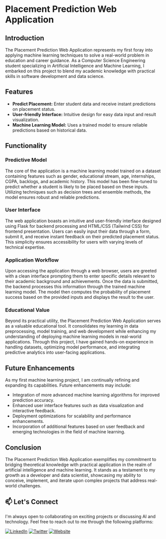 # Placement Prediction Web Application

## Introduction

The Placement Prediction Web Application represents my first foray into applying machine learning techniques to solve a real-world problem in education and career guidance. As a Computer Science Engineering student specializing in Artificial Intelligence and Machine Learning, I embarked on this project to blend my academic knowledge with practical skills in software development and data science.

## Features
- **Predict Placement:** Enter student data and receive instant predictions on placement status.
- **User-friendly Interface:** Intuitive design for easy data input and result visualization.
- **Machine Learning Model:** Uses a trained model to ensure reliable predictions based on historical data.

## Functionality

### Predictive Model
The core of the application is a machine learning model trained on a dataset containing features such as gender, educational stream, age, internships, CGPA, backlogs, and academic history. This model has been fine-tuned to predict whether a student is likely to be placed based on these inputs. Utilizing techniques such as decision trees and ensemble methods, the model ensures robust and reliable predictions.

### User Interface
The web application boasts an intuitive and user-friendly interface designed using Flask for backend processing and HTML/CSS (Tailwind CSS) for frontend presentation. Users can easily input their data through a form, submit it, and receive instant feedback on their predicted placement status. This simplicity ensures accessibility for users with varying levels of technical expertise.

### Application Workflow
Upon accessing the application through a web browser, users are greeted with a clean interface prompting them to enter specific details relevant to their academic background and achievements. Once the data is submitted, the backend processes this information through the trained machine learning model. The model then computes the probability of placement success based on the provided inputs and displays the result to the user.

### Educational Value
Beyond its practical utility, the Placement Prediction Web Application serves as a valuable educational tool. It consolidates my learning in data preprocessing, model training, and web development while enhancing my understanding of deploying machine learning models in real-world applications. Through this project, I have gained hands-on experience in handling datasets, optimizing model performance, and integrating predictive analytics into user-facing applications.

## Future Enhancements
As my first machine learning project, I am continually refining and expanding its capabilities. Future enhancements may include:
- Integration of more advanced machine learning algorithms for improved prediction accuracy.
- Enhanced user interface features such as data visualization and interactive feedback.
- Deployment optimizations for scalability and performance enhancements.
- Incorporation of additional features based on user feedback and emerging technologies in the field of machine learning.

## Conclusion
The Placement Prediction Web Application exemplifies my commitment to bridging theoretical knowledge with practical application in the realm of artificial intelligence and machine learning. It stands as a testament to my growth as a developer and data scientist, showcasing my ability to conceive, implement, and iterate upon complex projects that address real-world challenges.


## 📫 Let's Connect

I'm always open to collaborating on exciting projects or discussing AI and technology. Feel free to reach out to me through the following platforms:

[![LinkedIn](https://img.shields.io/badge/LinkedIn-Soumyaranjan%20Sahoo-blue?style=for-the-badge&logo=linkedin)](https://www.linkedin.com/in/soumya-ranjan-sahoo-b06807248/)
[![Twitter](https://img.shields.io/badge/Twitter-%40soumyaranjan__s-blue?style=for-the-badge&logo=twitter)](https://twitter.com/soumya78948)
[![Website](https://img.shields.io/badge/Website-www.soumyaranjansahoo.tech-green?style=for-the-badge&logo=website)](https://www.soumyaranjansahoo.tech/)
